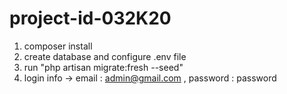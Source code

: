 # project-id-032K20
1. composer install
2. create database and configure .env file
3. run "php artisan migrate:fresh --seed"
4. login info -> email : admin@gmail.com , password : password
